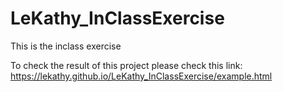 # LeKathy_InClassExercise
This is the inclass exercise

To check the result of this project please check this link:
https://lekathy.github.io/LeKathy_InClassExercise/example.html
